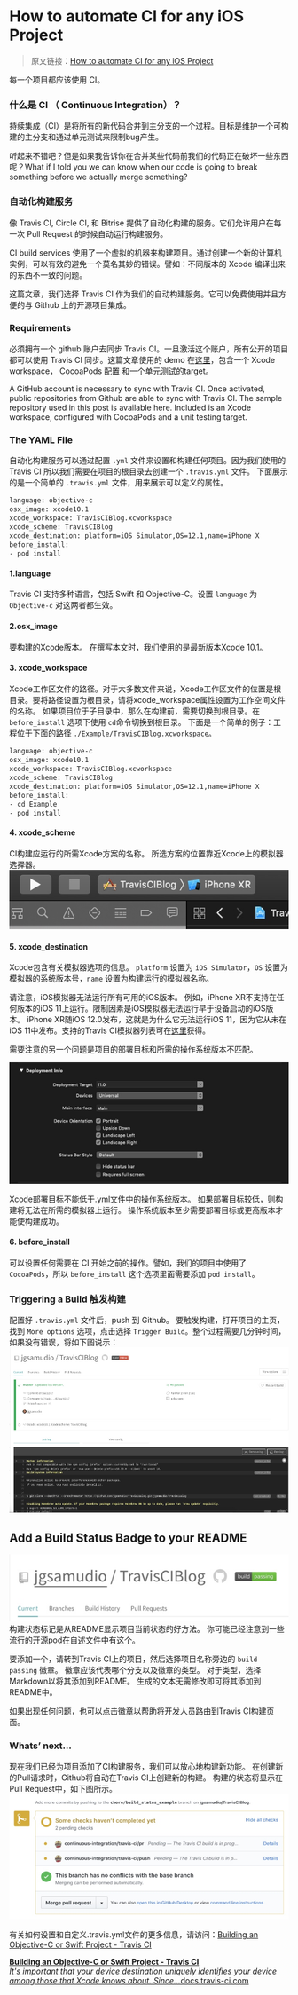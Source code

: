 # How to automate CI for any iOS Project

> 原文链接：[How to automate CI for any iOS Project](https://medium.com/@jonathan2457/how-to-automate-ci-for-any-ios-project-c98494d29a44)

每一个项目都应该使用 CI。

### 什么是 CI （ Continuous Integration）？

持续集成（CI）是将所有的新代码合并到主分支的一个过程。目标是维护一个可构建的主分支和通过单元测试来限制bug产生。

听起来不错吧？但是如果我告诉你在合并某些代码前我们的代码正在破坏一些东西呢？What if I told you we can know when our code is going to break something before we actually merge something?

### 自动化构建服务

像  Travis CI, Circle CI, 和 Bitrise 提供了自动化构建的服务。它们允许用户在每一次 Pull Request 的时候自动运行构建服务。

CI build services 使用了一个虚拟的机器来构建项目。通过创建一个新的计算机实例，可以有效的避免一个莫名其妙的错误。譬如：不同版本的 Xcode 编译出来的东西不一致的问题。

这篇文章，我们选择 Travis CI 作为我们的自动构建服务。它可以免费使用并且方便的与 Github 上的开源项目集成。
### Requirements

必须拥有一个 github 账户去同步 Travis CI。一旦激活这个账户，所有公开的项目都可以使用 Travis CI 同步。这篇文章使用的 demo 在[这里](https://github.com/jgsamudio/TravisCIBlog)，包含一个 Xcode workspace， CocoaPods 配置 和一个单元测试的target。

A GitHub account is necessary to sync with Travis CI. Once activated, public repositories from Github are able to sync with Travis CI. The sample repository used in this post is available here. Included is an Xcode workspace, configured with CocoaPods and a unit testing target.

### The YAML File
自动化构建服务可以通过配置 `.yml` 文件来设置和构建任何项目。因为我们使用的 Travis CI 所以我们需要在项目的根目录去创建一个  `.travis.yml` 文件。
下面展示的是一个简单的 `.travis.yml` 文件，用来展示可以定义的属性。


```
language: objective-c
osx_image: xcode10.1
xcode_workspace: TravisCIBlog.xcworkspace
xcode_scheme: TravisCIBlog
xcode_destination: platform=iOS Simulator,OS=12.1,name=iPhone X
before_install:
- pod install
```
#### 1.language 

Travis CI 支持多种语言，包括 Swift 和 Objective-C。设置  `language` 为 `Objective-c` 对这两者都生效。
#### 2.osx_image
要构建的Xcode版本。
在撰写本文时，我们使用的是最新版本Xcode 10.1。
#### 3. xcode_workspace
Xcode工作区文件的路径。对于大多数文件来说，Xcode工作区文件的位置是根目录。要将路径设置为根目录，请将xcode_workspace属性设置为工作空间文件的名称。
如果项目位于子目录中，那么在构建前，需要切换到根目录。在 `before_install` 选项下使用 `cd`命令切换到根目录。
下面是一个简单的例子：工程位于下面的路径 `./Example/TravisCIBlog.xcworkspace`。

```
language: objective-c
osx_image: xcode10.1
xcode_workspace: TravisCIBlog.xcworkspace
xcode_scheme: TravisCIBlog
xcode_destination: platform=iOS Simulator,OS=12.1,name=iPhone X
before_install:
- cd Example
- pod install
```

#### 4. xcode_scheme
CI构建应运行的所需Xcode方案的名称。
所选方案的位置靠近Xcode上的模拟器选择器。
![](media/15464954697553/15465895850988.jpg)

#### 5. xcode_destination
Xcode包含有关模拟器选项的信息。
`platform` 设置为 `iOS Simulator`，`OS` 设置为模拟器的系统版本号，`name` 设置为构建运行的模拟器名称。

请注意，iOS模拟器无法运行所有可用的iOS版本。
例如，iPhone XR不支持在任何版本的iOS 11上运行。限制因素是iOS模拟器无法运行早于设备启动的iOS版本。
iPhone XR随iOS 12.0发布，这就是为什么它无法运行iOS 11，因为它从未在iOS 11中发布。支持的Travis CI模拟器列表可在[这里](https://gist.github.com/jgsamudio/4a38d468c12aaec84cdc5f5b2c77b726)获得。

需要注意的另一个问题是项目的部署目标和所需的操作系统版本不匹配。

![](media/15464954697553/15465899504717.jpg)

Xcode部署目标不能低于.yml文件中的操作系统版本。
如果部署目标较低，则构建将无法在所需的模拟器上运行。
操作系统版本至少需要部署目标或更高版本才能使构建成功。

#### 6. before_install

可以设置任何需要在 CI 开始之前的操作。譬如，我们的项目中使用了 `CocoaPods`，所以 `before_install` 这个选项里面需要添加 `pod install`。

### Triggering a Build 触发构建

配置好 `.travis.yml` 文件后，push 到 Github。
要触发构建，打开项目的主页，找到 `More options` 选项，点击选择 `Trigger Build`。整个过程需要几分钟时间，如果没有错误，将如下图说示：
![](media/15464954697553/15465907055281.jpg)

## Add a Build Status Badge to your README
![](media/15464954697553/15465907355746.jpg)
构建状态标记是从README显示项目当前状态的好方法。
你可能已经注意到一些流行的开源pod在自述文件中有这个。

要添加一个，请转到Travis CI上的项目，然后选择项目名称旁边的 `build passing` 徽章。
徽章应该代表哪个分支以及徽章的类型。
对于类型，选择Markdown以将其添加到README。
生成的文本无需修改即可将其添加到README中。

如果出现任何问题，也可以点击徽章以帮助将开发人员路由到Travis CI构建页面。

### Whats’ next…

现在我们已经为项目添加了CI构建服务，我们可以放心地构建新功能。
在创建新的Pull请求时，Github将自动在Travis CI上创建新的构建。
构建的状态将显示在Pull Request中，如下图所示。
![](media/15464954697553/15465913684073.jpg)

有关如何设置和自定义.travis.yml文件的更多信息，请访问：[Building an Objective-C or Swift Project - Travis CI](https://docs.travis-ci.com/user/languages/objective-c/)

<a href="https://docs.travis-ci.com/user/languages/objective-c/" data-href="https://docs.travis-ci.com/user/languages/objective-c/" class="markup--anchor markup--mixtapeEmbed-anchor" title="https://docs.travis-ci.com/user/languages/objective-c/" rel="nofollow"><strong class="markup--strong markup--mixtapeEmbed-strong">Building an Objective-C or Swift Project - Travis CI</strong><br><em class="markup--em markup--mixtapeEmbed-em">It's important that your device destination uniquely identifies your device among those that Xcode knows about. Since…</em>docs.travis-ci.com</a>